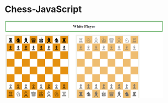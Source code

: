 # Chess-JavaScript

<img src="https://github.com/arashebra/Chess-JavaScript/blob/main/Chess_img.png" />
